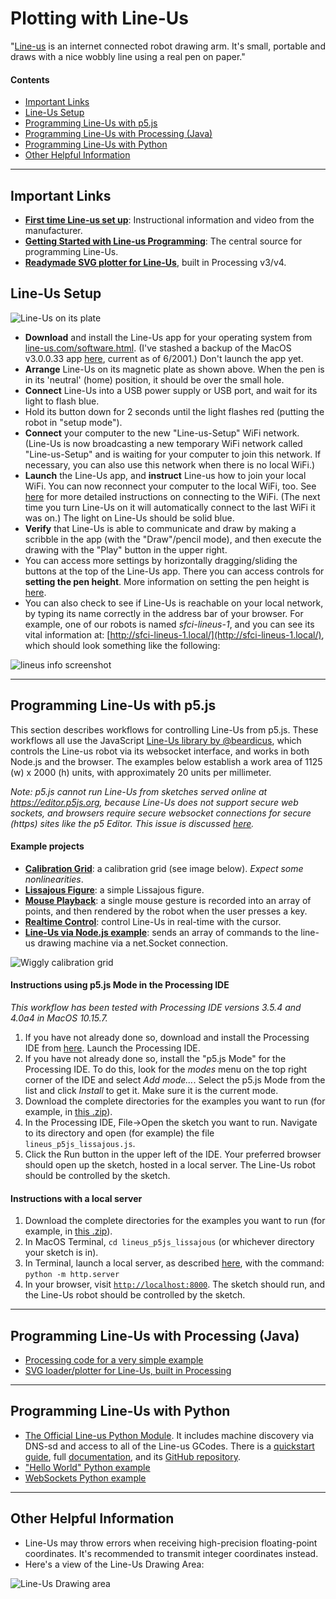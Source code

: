 # Plotting with Line-Us

"[Line-us](https://www.line-us.com) is an internet connected robot drawing arm. It's small, portable and draws with a nice wobbly line using a real pen on paper."

#### Contents

* [Important Links](#important-links)
* [Line-Us Setup](#line-us-setup)
* [Programming Line-Us with p5.js](#programming-line-us-with-p5js)
* [Programming Line-Us with Processing (Java)](#programming-line-us-with-processing-java)
* [Programming Line-Us with Python](#programming-line-us-with-python)
* [Other Helpful Information](#other-helpful-information)

---

## Important Links

* [**First time Line-us set up**](https://www.line-us.com/help.html): Instructional information and video from the manufacturer.
* [**Getting Started with Line-us Programming**](https://github.com/Line-us/Line-us-Programming): The central source for programming Line-Us.
* [**Readymade SVG plotter for Line-Us**](https://github.com/golanlevin/DrawingWithMachines/tree/main/machines/line-us/processing/line_us_svg_converter_plotter), built in Processing v3/v4.


## Line-Us Setup

![Line-Us on its plate](images/calibration3.jpg)

* **Download** and install the Line-Us app for your operating system from [line-us.com/software.html](https://www.line-us.com/software.html). (I've stashed a backup of the MacOS v3.0.0.33 app [here](tools/line-us-3.0.0build33.dmg), current as of 6/2001.) Don't launch the app yet. 
* **Arrange** Line-Us on its magnetic plate as shown above. When the pen is in its 'neutral' (home) position, it should be over the small hole.
* **Connect** Line-Us into a USB power supply or USB port, and wait for its light to flash blue.
* Hold its button down for 2 seconds until the light flashes red (putting the robot in "setup mode"). 
* **Connect** your computer to the new "Line-us-Setup" WiFi network. (Line-Us is now broadcasting a new temporary WiFi network called "Line-us-Setup" and is waiting for your computer to join this network. If necessary, you can also use this network when there is no local WiFi.)
* **Launch** the Line-Us app, and **instruct** Line-us how to join your local WiFi. You can now reconnect your computer to the local WiFi, too. See [here](https://www.line-us.com/help.html) for more detailed instructions on connecting to the WiFi. (The next time you turn Line-Us on it will automatically connect to the last WiFi it was on.) The light on Line-Us should be solid blue. 
* **Verify** that Line-Us is able to communicate and draw by making a scribble in the app (with the "Draw"/pencil mode), and then execute the drawing with the "Play" button in the upper right. 
* You can access more settings by horizontally dragging/sliding the buttons at the top of the Line-Us app. There you can access controls for **setting the pen height**. More information on setting the pen height is [here](https://www.line-us.com/help.html#3).
* You can also check to see if Line-Us is reachable on your local network, by typing its name correctly in the address bar of your browser. For example, one of our robots is named *sfci-lineus-1*, and you can see its vital information at: [http://sfci-lineus-1.local/](http://sfci-lineus-1.local/), which should look something like the following: 

![lineus info screenshot](images/lineus-server.png)


---

## Programming Line-Us with p5.js

This section describes workflows for controlling Line-Us from p5.js. These workflows all use the JavaScript [Line-Us library by @beardicus](https://github.com/beardicus/line-us), which controls the Line-us robot via its websocket interface, and works in both Node.js and the browser. The examples below establish a work area of 1125 (w) x 2000 (h) units, with approximately 20 units per millimeter. 

*Note: p5.js cannot run Line-Us from sketches served online at https://editor.p5js.org, because Line-Us does not support secure web sockets, and browsers require secure websocket connections for secure (https) sites like the p5 Editor. This issue is discussed [here](https://forum.line-us.com/t/https-secure-websockets-only/586).*

#### Example projects 

* [**Calibration Grid**](p5js/lineus_p5js_calibration): a calibration grid (see image below). *Expect some nonlinearities*. * [**Lissajous Figure**](p5js/lineus_p5js_lissajous): a simple Lissajous figure.* [**Mouse Playback**](p5js/lineus_p5js_mouserecording): a single mouse gesture is recorded into an array of points, and then rendered by the robot when the user presses a key.
* [**Realtime Control**](p5js/lineus_p5js_realtime): control Line-Us in real-time with the cursor.
* [**Line-Us via Node.js example**](https://github.com/pandrr/line-us): sends an array of commands to the line-us drawing machine via a net.Socket connection.

![Wiggly calibration grid](images/calibration-test.jpg)

#### Instructions using p5.js Mode in the Processing IDE

*This workflow has been tested with Processing IDE versions 3.5.4 and 4.0a4 in MacOS 10.15.7.*

1. If you have not already done so, download and install the Processing IDE from [here](https://processing.org/download/). Launch the Processing IDE.
2. If you have not already done so, install the "p5.js Mode" for the Processing IDE. To do this, look for the *modes* menu on the top right corner of the IDE and select *Add mode…*. Select the p5.js Mode from the list and click *Install* to get it. Make sure it is the current mode. 
3. Download the complete directories for the examples you want to run (for example, in [this .zip](https://github.com/golanlevin/DrawingWithMachines/archive/refs/heads/main.zip)).
4. In the Processing IDE, File->Open the sketch you want to run. Navigate to its directory and open (for example) the file ```lineus_p5js_lissajous.js```.
5. Click the Run button in the upper left of the IDE. Your preferred browser should open up the sketch, hosted in a local server. The Line-Us robot should be controlled by the sketch. 

#### Instructions with a local server

1. Download the complete directories for the examples you want to run (for example, in [this .zip](https://github.com/golanlevin/DrawingWithMachines/archive/refs/heads/main.zip)). 
2. In MacOS Terminal, ```cd lineus_p5js_lissajous``` (or whichever directory your sketch is in).
3. In Terminal, launch a local server, as described [here](https://github.com/processing/p5.js/wiki/Local-server), with the command: ```python -m http.server```
4. In your browser, visit [```http://localhost:8000```](http://localhost:8000). The sketch should run, and the Line-Us robot should be controlled by the sketch. 

---

## Programming Line-Us with Processing (Java)

* [Processing code for a very simple example](https://github.com/Line-us/Line-us-Programming/blob/master/Processing/HelloWorld/HelloWorld.pde)
* [SVG loader/plotter for Line-Us, built in Processing](https://github.com/golanlevin/DrawingWithMachines/tree/main/machines/line-us/processing/line_us_svg_converter_plotter)

---

## Programming Line-Us with Python

* [The Official Line-us Python Module](https://github.com/Line-us/Line-us-Programming#official-python-module-for-line-us). It includes machine discovery via DNS-sd and access to all of the Line-us GCodes. There is a [quickstart guide](https://lineuspythonmodule.readthedocs.io/en/latest/#quickstart), full [documentation](https://lineuspythonmodule.readthedocs.io/en/latest/#module-lineus), and its [GitHub repository](https://github.com/Line-us/LineUsPythonModule).
* ["Hello World" Python example](https://github.com/Line-us/Line-us-Programming/blob/master/Python/HelloWorld.py)
* [WebSockets Python example](https://github.com/Line-us/Line-us-Programming/blob/master/Python/HelloWorldWebsockets.py)

---

## Other Helpful Information

* Line-Us may throw errors when receiving high-precision floating-point coordinates. It's recommended to transmit integer coordinates instead. 
* Here's a view of the Line-Us Drawing Area:

![Line-Us Drawing area](images/drawing-area.png)
